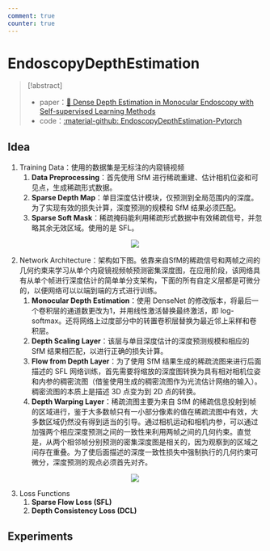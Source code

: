 ```yaml
---
comment: true
counter: true
---
```

# EndoscopyDepthEstimation

> [!abstract]
> - paper：[:book: Dense Depth Estimation in Monocular Endoscopy with Self-supervised Learning Methods](https://arxiv.org/abs/1902.07766)
> - code：[:material-github: EndoscopyDepthEstimation-Pytorch](https://github.com/lppllppl920/EndoscopyDepthEstimation-Pytorch)


## Idea

1. Training Data：使用的数据集是无标注的内窥镜视频
    1. **Data Preprocessing**：首先使用 SfM 进行稀疏重建、估计相机位姿和可见点，生成稀疏形式数据。
    2. **Sparse Depth Map**：单目深度估计模块，仅预测到全局范围内的深度。为了实现有效的损失计算，深度预测的规模和 SfM 结果必须匹配。
    3. **Sparse Soft Mask**：稀疏掩码能利用稀疏形式数据中有效稀疏信号，并忽略其余无效区域。使用的是 SFL。

<center><img src="https://note.jujimeizuo.cn/assets/images/cv/slam/EDE-2.jpg"></center>

2. Network Architecture：架构如下图。依靠来自SfM的稀疏信号和两帧之间的几何约束来学习从单个内窥镜视频帧预测密集深度图，在应用阶段，该网络具有从单个帧进行深度估计的简单单分支架构，下面的所有自定义层都是可微分的，以便网络可以以端到端的方式进行训练。
    1. **Monocular Depth Estimation**：使用 DenseNet 的修改版本，将最后一个卷积层的通道数更改为1，并用线性激活替换最终激活，即 log-softmax。还将网络上过度部分中的转置卷积层替换为最近邻上采样和卷积层。
    2. **Depth Scaling Layer**：该层与单目深度估计的深度预测规模和相应的 SfM 结果相匹配，以进行正确的损失计算。
    3. **Flow from Depth Layer**：为了使用 SfM 结果生成的稀疏流图来进行后面描述的 SFL 网络训练，首先需要将缩放的深度图转换为具有相对相机位姿和内参的稠密流图（借鉴使用生成的稠密流图作为光流估计网络的输入）。稠密流图的本质上是描述 3D 点变为到 2D 点的转换。
    4. **Depth Warping Layer**：稀疏流图主要为来自 SfM 的稀疏信息投射到帧的区域进行，鉴于大多数帧只有一小部分像素的值在稀疏流图中有效，大多数区域仍然没有得到适当的引导。通过相机运动和相机内参，可以通过加强两个相应深度预测之间的一致性来利用两帧之间的几何约束。直觉是，从两个相邻帧分别预测的密集深度图是相关的，因为观察到的区域之间存在重叠。为了使后面描述的深度一致性损失中强制执行的几何约束可微分，深度预测的观点必须首先对齐。

<center><img src="https://note.jujimeizuo.cn/assets/images/cv/slam/EDE-1.jpg"></center>

3. Loss Functions
    1. **Sparse Flow Loss (SFL)**
    2. **Depth Consistency Loss (DCL)**


## Experiments